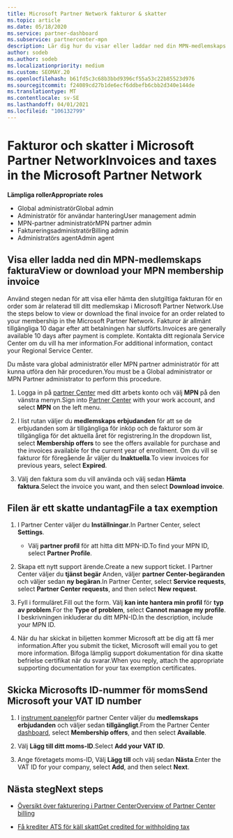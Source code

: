 ```yaml
---
title: Microsoft Partner Network fakturor & skatter
ms.topic: article
ms.date: 05/18/2020
ms.service: partner-dashboard
ms.subservice: partnercenter-mpn
description: Lär dig hur du visar eller laddar ned din MPN-medlemskaps faktura, hur du filen för skatte befrielse och hur du skickar Microsoft ditt moms-ID-nummer.
author: sodeb
ms.author: sodeb
ms.localizationpriority: medium
ms.custom: SEOMAY.20
ms.openlocfilehash: b61fd5c3c68b3bbd9396cf55a53c22b85523d976
ms.sourcegitcommit: f24089cd27b1de6ecf6ddbefb6cbb2d340e144de
ms.translationtype: MT
ms.contentlocale: sv-SE
ms.lasthandoff: 04/01/2021
ms.locfileid: "106132799"
---
```

# <a name="invoices-and-taxes-in-the-microsoft-partner-network"></a><span data-ttu-id="4ea4c-103">Fakturor och skatter i Microsoft Partner Network</span><span class="sxs-lookup"><span data-stu-id="4ea4c-103">Invoices and taxes in the Microsoft Partner Network</span></span>

<span data-ttu-id="4ea4c-104">**Lämpliga roller**</span><span class="sxs-lookup"><span data-stu-id="4ea4c-104">**Appropriate roles**</span></span>

- <span data-ttu-id="4ea4c-105">Global administratör</span><span class="sxs-lookup"><span data-stu-id="4ea4c-105">Global admin</span></span>
- <span data-ttu-id="4ea4c-106">Administratör för användar hantering</span><span class="sxs-lookup"><span data-stu-id="4ea4c-106">User management admin</span></span>
- <span data-ttu-id="4ea4c-107">MPN-partner administratör</span><span class="sxs-lookup"><span data-stu-id="4ea4c-107">MPN partner admin</span></span>
- <span data-ttu-id="4ea4c-108">Faktureringsadministratör</span><span class="sxs-lookup"><span data-stu-id="4ea4c-108">Billing admin</span></span>
- <span data-ttu-id="4ea4c-109">Administratörs agent</span><span class="sxs-lookup"><span data-stu-id="4ea4c-109">Admin agent</span></span>

## <a name="view-or-download-your-mpn-membership-invoice"></a><span data-ttu-id="4ea4c-110">Visa eller ladda ned din MPN-medlemskaps faktura</span><span class="sxs-lookup"><span data-stu-id="4ea4c-110">View or download your MPN membership invoice</span></span>

<span data-ttu-id="4ea4c-111">Använd stegen nedan för att visa eller hämta den slutgiltiga fakturan för en order som är relaterad till ditt medlemskap i Microsoft Partner Network.</span><span class="sxs-lookup"><span data-stu-id="4ea4c-111">Use the steps below to view or download the final invoice for an order related to your membership in the Microsoft Partner Network.</span></span> <span data-ttu-id="4ea4c-112">Fakturor är allmänt tillgängliga 10 dagar efter att betalningen har slutförts.</span><span class="sxs-lookup"><span data-stu-id="4ea4c-112">Invoices are generally available 10 days after payment is complete.</span></span> <span data-ttu-id="4ea4c-113">Kontakta ditt regionala Service Center om du vill ha mer information.</span><span class="sxs-lookup"><span data-stu-id="4ea4c-113">For additional information, contact your Regional Service Center.</span></span>  

<span data-ttu-id="4ea4c-114">Du måste vara global administratör eller MPN partner administratör för att kunna utföra den här proceduren.</span><span class="sxs-lookup"><span data-stu-id="4ea4c-114">You must be a Global administrator or MPN Partner administrator to perform this procedure.</span></span> 

1.  <span data-ttu-id="4ea4c-115">Logga in på [partner Center](https://partner.microsoft.com/dashboard/home) med ditt arbets konto och välj **MPN** på den vänstra menyn.</span><span class="sxs-lookup"><span data-stu-id="4ea4c-115">Sign into [Partner Center](https://partner.microsoft.com/dashboard/home) with your work account, and select **MPN** on the left menu.</span></span>

4.  <span data-ttu-id="4ea4c-116">I list rutan väljer du **medlemskaps erbjudanden** för att se de erbjudanden som är tillgängliga för inköp och de fakturor som är tillgängliga för det aktuella året för registrering.</span><span class="sxs-lookup"><span data-stu-id="4ea4c-116">In the dropdown list, select **Membership offers** to see the offers available for purchase and the invoices available for the current year of enrollment.</span></span> <span data-ttu-id="4ea4c-117">Om du vill se fakturor för föregående år väljer du **Inaktuella**.</span><span class="sxs-lookup"><span data-stu-id="4ea4c-117">To view invoices for previous years, select **Expired**.</span></span>

6.  <span data-ttu-id="4ea4c-118">Välj den faktura som du vill använda och välj sedan **Hämta faktura**.</span><span class="sxs-lookup"><span data-stu-id="4ea4c-118">Select the invoice you want, and then select **Download invoice**.</span></span> 

## <a name="file-a-tax-exemption"></a><span data-ttu-id="4ea4c-119">Filen är ett skatte undantag</span><span class="sxs-lookup"><span data-stu-id="4ea4c-119">File a tax exemption</span></span>

1.  <span data-ttu-id="4ea4c-120">I Partner Center väljer du **Inställningar**.</span><span class="sxs-lookup"><span data-stu-id="4ea4c-120">In Partner Center, select **Settings**.</span></span>
    - <span data-ttu-id="4ea4c-121">Välj **partner profil** för att hitta ditt MPN-ID.</span><span class="sxs-lookup"><span data-stu-id="4ea4c-121">To find your MPN ID, select **Partner Profile**.</span></span>

2.  <span data-ttu-id="4ea4c-122">Skapa ett nytt support ärende.</span><span class="sxs-lookup"><span data-stu-id="4ea4c-122">Create a new support ticket.</span></span> <span data-ttu-id="4ea4c-123">I Partner Center väljer du **tjänst begär** Anden, väljer **partner Center-begäranden** och väljer sedan **ny begäran**.</span><span class="sxs-lookup"><span data-stu-id="4ea4c-123">In Partner Center, select **Service requests**, select **Partner Center requests**, and then select **New request**.</span></span>

3.  <span data-ttu-id="4ea4c-124">Fyll i formuläret.</span><span class="sxs-lookup"><span data-stu-id="4ea4c-124">Fill out the form.</span></span> <span data-ttu-id="4ea4c-125">Välj **kan inte hantera min profil** för **typ av problem**.</span><span class="sxs-lookup"><span data-stu-id="4ea4c-125">For the **Type of problem**, select **Cannot manage my profile**.</span></span> <span data-ttu-id="4ea4c-126">I beskrivningen inkluderar du ditt MPN-ID.</span><span class="sxs-lookup"><span data-stu-id="4ea4c-126">In the description, include your MPN ID.</span></span>

4.  <span data-ttu-id="4ea4c-127">När du har skickat in biljetten kommer Microsoft att be dig att få mer information.</span><span class="sxs-lookup"><span data-stu-id="4ea4c-127">After you submit the ticket, Microsoft will email you to get more information.</span></span> <span data-ttu-id="4ea4c-128">Bifoga lämplig support dokumentation för dina skatte befrielse certifikat när du svarar.</span><span class="sxs-lookup"><span data-stu-id="4ea4c-128">When you reply, attach the appropriate supporting documentation for your tax exemption certificates.</span></span>

## <a name="send-microsoft-your-vat-id-number"></a><span data-ttu-id="4ea4c-129">Skicka Microsofts ID-nummer för moms</span><span class="sxs-lookup"><span data-stu-id="4ea4c-129">Send Microsoft your VAT ID number</span></span>

1.  <span data-ttu-id="4ea4c-130">I [instrument panelen](https://partner.microsoft.com/dashboard/home)för partner Center väljer du **medlemskaps erbjudanden** och väljer sedan **tillgängligt**.</span><span class="sxs-lookup"><span data-stu-id="4ea4c-130">From the Partner Center [dashboard](https://partner.microsoft.com/dashboard/home), select **Membership offers**, and then select **Available**.</span></span> 

2.  <span data-ttu-id="4ea4c-131">Välj **Lägg till ditt moms-ID**.</span><span class="sxs-lookup"><span data-stu-id="4ea4c-131">Select **Add your VAT ID**.</span></span> 

3.  <span data-ttu-id="4ea4c-132">Ange företagets moms-ID, Välj **Lägg till** och välj sedan **Nästa**.</span><span class="sxs-lookup"><span data-stu-id="4ea4c-132">Enter the VAT ID for your company, select **Add**, and then select **Next**.</span></span> 

## <a name="next-steps"></a><span data-ttu-id="4ea4c-133">Nästa steg</span><span class="sxs-lookup"><span data-stu-id="4ea4c-133">Next steps</span></span>

- [<span data-ttu-id="4ea4c-134">Översikt över fakturering i Partner Center</span><span class="sxs-lookup"><span data-stu-id="4ea4c-134">Overview of Partner Center billing</span></span>](billing-basics.md)

- [<span data-ttu-id="4ea4c-135">Få krediter ATS för käll skatt</span><span class="sxs-lookup"><span data-stu-id="4ea4c-135">Get credited for withholding tax</span></span>](withholding-tax-credit-form.md)
